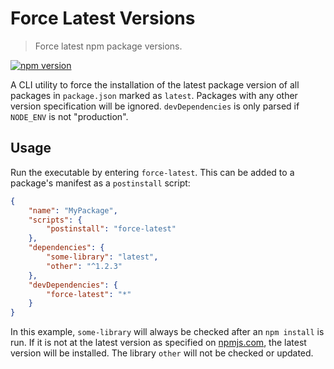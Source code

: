 # Force Latest Versions
> Force latest npm package versions.

[![npm version](https://badge.fury.io/js/force-latest.svg)](https://badge.fury.io/js/force-latest)

A CLI utility to force the installation of the latest package version of all packages in `package.json` marked as `latest`. Packages with any other version specification will be ignored. `devDependencies` is only parsed if `NODE_ENV` is not "production".

## Usage
Run the executable by entering `force-latest`. This can be added to a package's manifest as a `postinstall` script:

```json
{
    "name": "MyPackage",
    "scripts": {
        "postinstall": "force-latest"
    },
    "dependencies": {
        "some-library": "latest",
        "other": "^1.2.3"
    },
    "devDependencies": {
        "force-latest": "*"
    }
}
```

In this example, `some-library` will always be checked after an `npm install` is run. If it is not at the latest version as specified on [npmjs.com](npmjs.com), the latest version will be installed. The library `other` will not be checked or updated.

